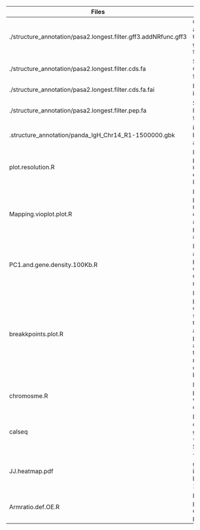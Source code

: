 
| Files                                                            | Description | MD5                               |
|------------------------------------------------------------------| ---- |-----------------------------------|
| ./structure_annotation/pasa2.longest.filter.gff3.addNRfunc.gff3	 | Gene annotation of the GPv1 genome in gff3 format	| b02d036c3a1d6ebdcd1df69e2748ddf4  |
| ./structure_annotation/pasa2.longest.filter.cds.fa               | Sequence of CDS in fasta format	| d168bf64ba0a8090e6d1b306d5a4c2a0  |
| ./structure_annotation/pasa2.longest.filter.cds.fa.fai	          | Length of CDS in fai format	| c3c8346162d5471534367b6145b1b286  |
| ./structure_annotation/pasa2.longest.filter.pep.fa               |	Sequence of PEP in fasta format	| 49eda0f5993c1ef7df14e185bbbb8ddd  |
| .structure_annotation/panda_IgH_Chr14_R1-1500000.gbk                                 | immunoglobulin heavy-chain annotation | 02a0a227768536e12df64d8c48e28faf  |
| plot.resolution.R                                                |	R script for ploting resolution evaluation with Hi-C data | 	0aa94da61a56f7cc5c0f1a21b0e6086f |
| Mapping.vioplot.plot.R	                                          | R script for ploting mapping ratio of the five available giant panda assemblies | 	d8dc63aa144a9ca94a302fdea702c241 |
| PC1.and.gene.density.100Kb.R	                                    | R script for analyzing and ploting AB-compartments under 100Kb resolution | 	d3963d6d2e9088df54ef5947079689ac |
| breakkpoints.plot.R	                                             | R script for ploting the contig N50 and scaffold N50 of the five available giant panda assemblies and the available mammalian chromosome-level genomes | 	8e494f2989bda288cf3b9146a3d3c6e5 |
| chromosme.R	                                                     | R script for ploting the whole genome of GPv1 | 	a100af07004beac47757e939be94be82 |
| calseq	                                                          | Perl script for calculating the genome indice (Contig and Scaffold N50) | 	e2c5b50f5e94ba1baa25a1e6e937e312 |
| JJ.heatmap.pdf	                                                  | The whole genome interaction heatmap at 1Mb resolution | 	f9d01ba8fa3597b0d792dbb07c85efbf |
| Armratio.def.OE.R	                                               | R script for prediction of centromere position | 	042b9d1df12b9a51b89b33a3c4a056ce |
